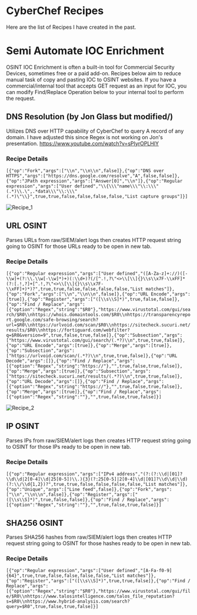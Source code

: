 # CyberChef Recipes

Here are the list of Recipes I have created in the past.

# Semi Automate IOC Enrichment

OSINT IOC Enrichment is often a built-in tool for Commercial Security Devices, sometimes free or a paid add-on. Recipes below aim to reduce manual task of copy and pasting IOC to OSINT websites. If you have a commercial/internal tool that accepts GET request as an input for IOC, you can modify Find/Replace Operation below to your internal tool to perform the request.

## DNS Resolution (by Jon Glass but modified/)

Utilizes DNS over HTTP capability of CyberChef to query A record of any domain. I have adjusted this since Regex is not working on Jon's presentation.
https://www.youtube.com/watch?v=sPIyrOPLHlY

### Recipe Details

```[{"op":"Fork","args":["\\n","\\n\\n",false]},{"op":"DNS over HTTPS","args":["https://dns.google.com/resolve","A",false,false]},{"op":"JPath expression","args":["Answer[0]","\\n"]},{"op":"Regular expression","args":["User defined","\\{\\\"name\\\"\\:\\\"(.*)\\.\",.*data\\\"\\:\\\"(.*)\"\\}",true,true,false,false,false,false,"List capture groups"]}]```

![Recipe_1](screenshot/recipe_1.jpg)

## URL OSINT

Parses URLs from raw/SIEM/alert logs then creates HTTP request string going to OSINT for those URLs ready to be open in new tab.

### Recipe Details

```[{"op":"Regular expression","args":["User defined","([A-Za-z]+://)([-\\w]+(?:\\.\\w[-\\w]*)+)(:\\d+)?(/[^.!,?\"<>\\[\\]{}\\s\\x7F-\\xFF]*(?:[.!,?]+[^.!,?\"<>\\[\\]{}\\s\\x7F-\\xFF]+)*)?",true,true,false,false,false,false,"List matches"]},{"op":"Fork","args":["\\n","\\n\\n",false]},{"op":"URL Encode","args":[true]},{"op":"Register","args":["([\\s\\S]*)",true,false,false]},{"op":"Find / Replace","args":[{"option":"Regex","string":"$R0"},"https://www.virustotal.com/gui/search/$R0\\nhttps://whois.domaintools.com/$R0\\nhttps://transparencyreport.google.com/safe-browsing/search?url=$R0\\nhttps://urlvoid.com/scan/$R0\\nhttps://sitecheck.sucuri.net/results/$R0\\nhttps://fortiguard.com/webfilter?q=$R0&version=9",true,false,true,false]},{"op":"Subsection","args":["https://www.virustotal.com/gui/search/(.*?)\\n",true,true,false]},{"op":"URL Encode","args":[true]},{"op":"Merge","args":[true]},{"op":"Subsection","args":["https://urlvoid.com/scan/(.*?)\\n",true,true,false]},{"op":"URL Decode","args":[]},{"op":"Find / Replace","args":[{"option":"Regex","string":"https://"},"",true,false,true,false]},{"op":"Merge","args":[true]},{"op":"Subsection","args":["https://sitecheck.sucuri.net/results/(.*?)\\n",true,true,false]},{"op":"URL Decode","args":[]},{"op":"Find / Replace","args":[{"option":"Regex","string":"https://"},"",true,false,true,false]},{"op":"Merge","args":[true]},{"op":"Find / Replace","args":[{"option":"Regex","string":""},"",true,false,true,false]}]```

![Recipe_2](screenshot/recipe_2.jpg)

## IP OSINT

Parses IPs from raw/SIEM/alert logs then creates HTTP request string going to OSINT for those IPs ready to be open in new tab.

### Recipe Details

```[{"op":"Regular expression","args":["IPv4 address","(?:(?:\\d|[01]?\\d\\d|2[0-4]\\d|25[0-5])\\.){3}(?:25[0-5]|2[0-4]\\d|[01]?\\d\\d|\\d)(?:\\/\\d{1,2})?",true,true,false,false,false,false,"List matches"]},{"op":"Unique","args":["Line feed",false]},{"op":"Fork","args":["\\n","\\n\\n",false]},{"op":"Register","args":["([\\s\\S]*)",true,false,false]},{"op":"Find / Replace","args":[{"option":"Regex","string":""},"",true,false,true,false]}]```

## SHA256 OSINT

Parses SHA256 hashes from raw/SIEM/alert logs then creates HTTP request string going to OSINT for those hashes ready to be open in new tab.

### Recipe Details

```[{"op":"Regular expression","args":["User defined","[A-Fa-f0-9]{64}",true,true,false,false,false,false,"List matches"]},{"op":"Register","args":["([\\s\\S]*)",true,true,false]},{"op":"Find / Replace","args":[{"option":"Regex","string":"$R0"},"https://www.virustotal.com/gui/file/$R0\\nhttps://www.talosintelligence.com/talos_file_reputation?s=$R0\\nhttps://www.hybrid-analysis.com/search?query=$R0",true,false,true,false]}]```
